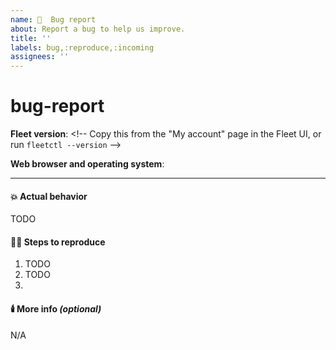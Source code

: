 ```yaml
---
name: 🦟  Bug report
about: Report a bug to help us improve.
title: ''
labels: bug,:reproduce,:incoming
assignees: ''
---
```


# bug-report

**Fleet version**: \<!-- Copy this from the "My account" page in the Fleet UI, or run `fleetctl --version` -->

**Web browser and operating system**:

***

#### 💥  Actual behavior

TODO

#### 🧑‍💻  Steps to reproduce

1. TODO
2. TODO
3.

#### 🕯️ More info _(optional)_

N/A
